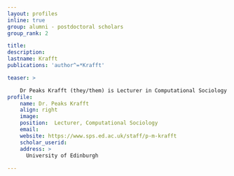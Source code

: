 ```yaml
---
layout: profiles
inline: true
group: alumni - postdoctoral scholars
group_rank: 2

title:
description: 
lastname: Krafft
publications: 'author^=*Krafft'

teaser: >

    Dr Peaks Krafft (they/them) is Lecturer in Computational Sociology and Co-Director of the MSc Digital Sociology at the University of Edinburgh. Prior to joining Edinburgh, Dr Peaks launched the University of the Arts London's MA Internet Equalities and before that lectured in Social Data Science at the University of Oxford Internet Institute. Dr Krafft received their PhD in Computer Science from MIT in 2017 and undertook postdoctoral work at the University of Washington Information School, the University of California Berkeley Department of Psychology, and the Data & Society Research Institute. Their publications cross AI, cognitive science, science and technology studies, communications, and sociology.
profile:
    name: Dr. Peaks Krafft
    align: right
    image: 
    position:  Lecturer, Computational Sociology
    email: 
    website: https://www.sps.ed.ac.uk/staff/p-m-krafft
    scholar_userid: 
    address: >
      University of Edinburgh
   
---
```



